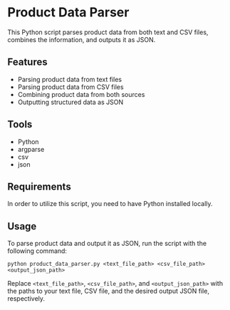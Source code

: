 # Product Data Parser

This Python script parses product data from both text and CSV files, combines the information, and outputs it as JSON.

## Features

- Parsing product data from text files
- Parsing product data from CSV files
- Combining product data from both sources
- Outputting structured data as JSON

## Tools

- Python
- argparse
- csv
- json

## Requirements

In order to utilize this script, you need to have Python installed locally.

## Usage

To parse product data and output it as JSON, run the script with the following command:

```
python product_data_parser.py <text_file_path> <csv_file_path> <output_json_path>
```

Replace `<text_file_path>`, `<csv_file_path>`, and `<output_json_path>` with the paths to your text file, CSV file, and the desired output JSON file, respectively.

